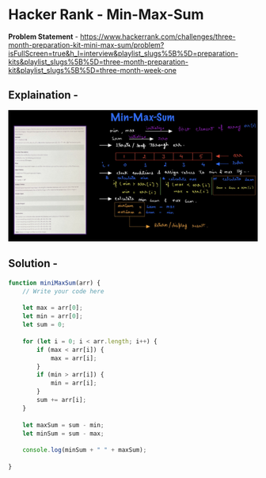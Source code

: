 # Hacker Rank - Min-Max-Sum

**Problem Statement** - https://www.hackerrank.com/challenges/three-month-preparation-kit-mini-max-sum/problem?isFullScreen=true&h_l=interview&playlist_slugs%5B%5D=preparation-kits&playlist_slugs%5B%5D=three-month-preparation-kit&playlist_slugs%5B%5D=three-month-week-one

## Explaination - 
![HR-Min-Max-Sum-JS-Solution](images/02-hr-min-max-solved.png)

## Solution -
```js
function miniMaxSum(arr) {
    // Write your code here
    
    let max = arr[0];
    let min = arr[0];
    let sum = 0;
    
    for (let i = 0; i < arr.length; i++) {
        if (max < arr[i]) {
            max = arr[i];
        }
        if (min > arr[i]) {
            min = arr[i];
        }
        sum += arr[i];
    }
    
    let maxSum = sum - min;
    let minSum = sum - max;
    
    console.log(minSum + " " + maxSum);

}
```